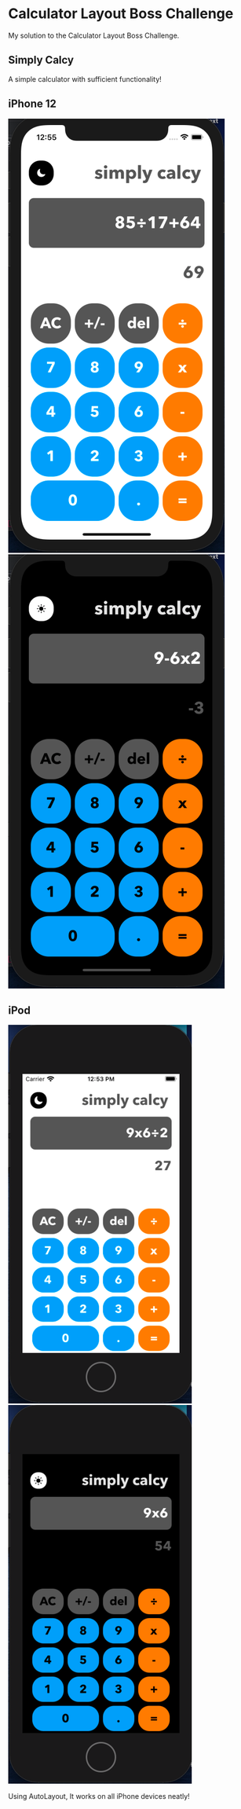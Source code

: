 
# Calculator Layout Boss Challenge

My solution to the Calculator Layout Boss Challenge.

## Simply Calcy

A simple calculator with sufficient functionality!

## iPhone 12

![Portrait](Documentation/iphone12-light.png)
![Portrait](Documentation/iphone12-dark.png)

## iPod

![Portrait](Documentation/ipod-light.png)
![Portrait](Documentation/ipod-dark.png)

Using AutoLayout, It works on all iPhone devices neatly!

